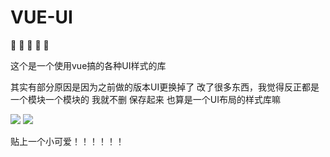 # VUE-UI

:hatched_chick:	:hatched_chick:	:hatched_chick:	:hatched_chick:	:hatched_chick:	

这个是一个使用vue搞的各种UI样式的库

其实有部分原因是因为之前做的版本UI更换掉了 改了很多东西，我觉得反正都是一个模块一个模块的  我就不删 保存起来 也算是一个UI布局的样式库嘛

![](https://github.com/hahabboom/img-store/blob/master/%E5%BE%AE%E4%BF%A1%E6%88%AA%E5%9B%BE_20210105105812.png?raw=true)
![](https://github.com/hahabboom/img-store/blob/master/%E5%BE%AE%E4%BF%A1%E6%88%AA%E5%9B%BE_20210105105734.png?raw=true)


贴上一个小可爱！！！！！！
